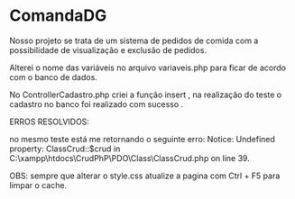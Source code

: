 # ComandaDG

Nosso projeto se trata de um sistema de pedidos de comida com a possibilidade de visualização e exclusão de pedidos.

Alterei o nome das variáveis no arquivo variaveis.php para ficar de acordo com o banco de dados.

No ControllerCadastro.php criei a função insert , na realização do teste o cadastro no banco foi realizado com sucesso . 

ERROS RESOLVIDOS:

no mesmo teste está me retornando o seguinte erro: 
Notice: Undefined property: ClassCrud::$crud in C:\xampp\htdocs\CrudPhP\PDO\Class\ClassCrud.php on line 39.


OBS: sempre que alterar o style.css atualize a pagina com Ctrl + F5 para limpar o cache.

